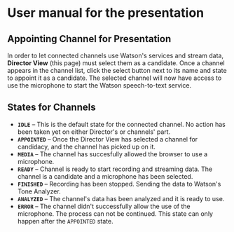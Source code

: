 # User manual for the presentation

## Appointing Channel for Presentation

In order to let connected channels use Watson's services and stream data, **Director View** (this page) must select them as a candidate. Once a channel appears in the channel list, click the select button next to its name and state to appoint it as a candidate. The selected channel will now have access to use the microphone to start the Watson speech-to-text service.

## States for Channels

* **`IDLE`** – This is the default state for the connected channel. No action has been taken yet on either Director's or channels' part.
* **`APPOINTED`** – Once the Director View has selected a channel for candidacy, and the channel has picked up on it.
* **`MEDIA`** – The channel has succesfully allowed the browser to use a microphone.
* **`READY`** – Channel is ready to start recording and streaming data. The channel is a candidate and a microphone has been selected.
* **`FINISHED`** – Recording has been stopped. Sending the data to Watson's Tone Analyzer.
* **`ANALYZED`** – The channel's data has been analyzed and it is ready to use.
* **`ERROR`** – The channel didn't successfully allow the use of the microphone. The process can not be continued. This state can only happen after the `APPOINTED` state.
